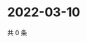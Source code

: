 # 2022-03-10

共 0 条

<!-- BEGIN WEIBO -->
<!-- 最后更新时间 Thu Mar 10 2022 19:00:34 GMT+0800 (China Standard Time) -->

<!-- END WEIBO -->
